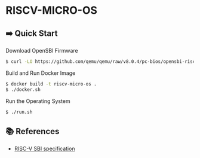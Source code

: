 # RISCV-MICRO-OS
## ➡️ Quick Start
Download OpenSBI Firmware
```bash
$ curl -LO https://github.com/qemu/qemu/raw/v8.0.4/pc-bios/opensbi-riscv32-generic-fw_dynamic.bin
```

Build and Run Docker Image
```bash
$ docker build -t riscv-micro-os .
$ ./docker.sh
```

Run the Operating System
```bash
$ ./run.sh
```

## 📚 References
- [RISC-V SBI specification](https://github.com/riscv-non-isa/riscv-sbi-doc)